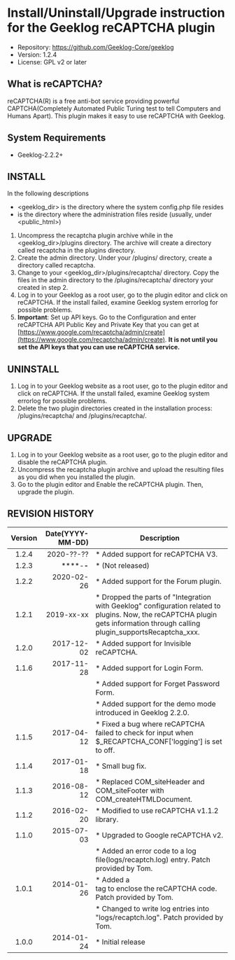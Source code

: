 # Install/Uninstall/Upgrade instruction for the Geeklog reCAPTCHA plugin

* Repository: https://github.com/Geeklog-Core/geeklog
* Version: 1.2.4
* License: GPL v2 or later

## What is reCAPTCHA?

reCAPTCHA(R) is a free anti-bot service providing powerful CAPTCHA(Completely Automated Public Turing test to tell Computers and Humans Apart).  This plugin makes it easy to use reCAPTCHA with Geeklog.

## System Requirements

* Geeklog-2.2.2+

## INSTALL

In the following descriptions

* <geeklog_dir> is the directory where the system config.php file resides
* <admin> is the directory where the administration files reside (usually, under <public_html>)

1.  Uncompress the recaptcha plugin archive while in the <geeklog_dir>/plugins directory. The archive will create a directory called recaptcha in the plugins directory.
2.  Create the admin directory. Under your <admin>/plugins/ directory, create a directory called recaptcha.
3.  Change to your <geeklog_dir>/plugins/recaptcha/ directory. Copy the files in the admin directory to the <admin>/plugins/recaptcha/ directory your created in step 2.
4.  Log in to your Geeklog as a root user, go to the plugin editor and click on reCAPTCHA. If the install failed, examine Geeklog system errorlog for possible problems.
5.  **Important**: Set up API keys. Go to the Configuration and enter reCAPTCHA API Public Key and Private Key that you can get at [https://www.google.com/recaptcha/admin/create](https://www.google.com/recaptcha/admin/create). **It is not until you set the API keys that you can use reCAPTCHA service.**

## UNINSTALL

1.  Log in to your Geeklog website as a root user, go to the plugin editor and click on reCAPTCHA.  If the unstall failed, examine Geeklog system errorlog for possible problems.
2.  Delete the two plugin directories created in the installation process: <geeklog-dir>/plugins/recaptcha/ and <admin>/plugins/recaptcha/.

## UPGRADE

1.  Log in to your Geeklog website as a root user, go to the plugin editor and disable the reCAPTCHA plugin.
2.  Uncompress the recaptcha plugin archive and upload the resulting files as you did when you installed the plugin.
3.  Go to the plugin editor and Enable the reCAPTCHA plugin. Then, upgrade the plugin.

## REVISION HISTORY

| Version | Date(YYYY-MM-DD) |Description                                                                         |
|:-------:|-----------------:|------------------------------------------------------------------------------------|
|   1.2.4 |       2020-??-?? |* Added support for reCAPTCHA V3.                                                   |
|   1.2.3 |       ****-**-** |* (Not released)                                                                    |
|   1.2.2 |       2020-02-26 |* Added support for the Forum plugin.                                               |
|   1.2.1 |       2019-xx-xx |* Dropped the parts of "Integration with Geeklog" configuration related to plugins.  Now, the reCAPTCHA plugin gets information through calling plugin_supportsRecaptcha_xxx. |
|   1.2.0 |       2017-12-02 |* Added support for Invisible reCAPTCHA.                                            |
|   1.1.6 |       2017-11-28 |* Added support for Login Form.                                                     |
|         |                  |* Added support for Forget Password Form.                                           |
|         |                  |* Added support for the demo mode introduced in Geeklog 2.2.0.                      |
|   1.1.5 |       2017-04-12 |* Fixed a bug where reCAPTCHA failed to check for input when $_RECAPTCHA_CONF['logging'] is set to off.  |
|   1.1.4 |       2017-01-18 |* Small bug fix.                                                                    |
|   1.1.3 |       2016-08-12 |* Replaced COM_siteHeader and COM_siteFooter with COM_createHTMLDocument.           |
|   1.1.2 |       2016-02-20 |* Modified to use reCAPTCHA v1.1.2 library.                                         |
|   1.1.0 |       2015-07-03 |* Upgraded to Google reCAPTCHA v2.                                                  |
|         |                  |* Added an error code to a log file(logs/recaptch.log) entry. Patch provided by Tom.|
|   1.0.1 |       2014-01-26 |* Added a <div> tag to enclose the reCAPTCHA code. Patch provided by Tom.           |
|         |                  |* Changed to write log entries into "logs/recaptch.log". Patch provided by Tom.     |
|   1.0.0 |       2014-01-24 |* Initial release                                                                   |
